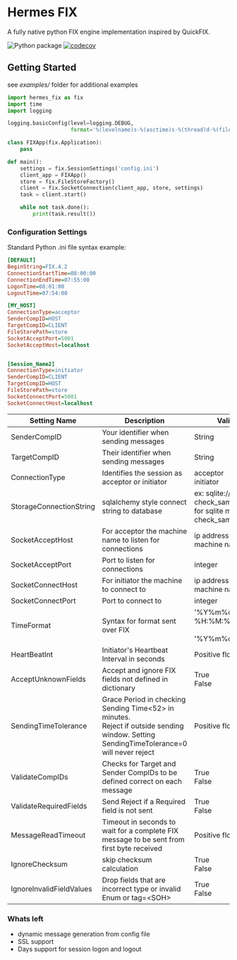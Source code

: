 # Hermes FIX

A fully native python FIX engine implementation inspired by QuickFIX.

![Python package](https://github.com/yabov/hermes_fix/workflows/Python%20package/badge.svg)
[![codecov](https://codecov.io/gh/yabov/hermes_fix/branch/master/graph/badge.svg?token=sGgRmhpHud)](https://codecov.io/gh/yabov/hermes_fix)


## Getting Started
see *examples/* folder for additional examples
```python
import hermes_fix as fix
import time
import logging

logging.basicConfig(level=logging.DEBUG,
                    format='%(levelname)s-%(asctime)s-%(thread)d-%(filename)s:%(lineno)d - %(message)s')

class FIXApp(fix.Application):
    pass

def main():
    settings = fix.SessionSettings('config.ini')
    client_app = FIXApp()
    store = fix.FileStoreFactory()
    client = fix.SocketConnection(client_app, store, settings)
    task = client.start()

    while not task.done():
        print(task.result())
```

### Configuration Settings
Standard Python .ini file syntax example:

```ini
[DEFAULT]
BeginString=FIX.4.2
ConnectionStartTime=08:00:00
ConnectionEndTime=07:55:00
LogonTime=08:01:00
LogoutTime=07:54:00

[MY_HOST]
ConnectionType=acceptor
SenderCompID=HOST
TargetCompID=CLIENT
FileStorePath=store
SocketAcceptPort=5001
SocketAcceptHost=localhost


[Session_Name2]
ConnectionType=initiator
SenderCompID=CLIENT
TargetCompID=HOST
FileStorePath=store
SocketConnectPort=5001
SocketConnectHost=localhost
```

|  Setting Name | Description|  Valid Values | Default|
|---|---|---|---|
|SenderCompID| Your identifier when sending messages| String| |
|TargetCompID| Their identifier when sending messages| String| |
|ConnectionType| Identifies the session as acceptor or initiator| acceptor <br> initiator| |
|StorageConnectionString| sqlalchemy style connect string to database| ex: sqlite:///:memory:?check_same_thread=False <br> for sqlite must use check_same_thread=False| |
|SocketAcceptHost|For acceptor the machine name to listen for connections| ip address<br>machine name| localhost|
|SocketAcceptPort|Port to listen for connections| integer||
|SocketConnectHost|For initiator the machine to connect to| ip address<br>machine name| |
|SocketConnectPort|Port to connect to| integer||
|TimeFormat| Syntax for format sent over FIX| '%Y%m%d-%H:%M:%S.%f'<br><br>'%Y%m%d-%H:%M:%S' | '%Y%m%d-%H:%M:%S.%f'|
|HeartBeatInt|  Initiator's Heartbeat Interval in seconds |  Positive float | 30 |
|AcceptUnknownFields| Accept and ignore FIX fields not defined in dictionary| True<br> False| False|
|SendingTimeTolerance | Grace Period in checking Sending Time<52> in minutes.<br>Reject if outside sending window. Setting SendingTimeTolerance=0 will never reject| Positive float | 2|
|ValidateCompIDs | Checks for Target and Sender CompIDs to be defined correct on each message| True<br>False | True|
|ValidateRequiredFields| Send Reject if a Required field is not sent| True<br>False  || True
|MessageReadTimeout |  Timeout in seconds to wait for a complete FIX message to be sent from first byte received | Positive float| 2 |
|IgnoreChecksum| skip checksum calculation |  True<br>False| False |
|IgnoreInvalidFieldValues| Drop fields that are incorrect type or invalid Enum or tag=\<SOH\>|  True<br>False| False |




### Whats left
* dynamic message generation from config file
* SSL support
* Days support for session logon and logout